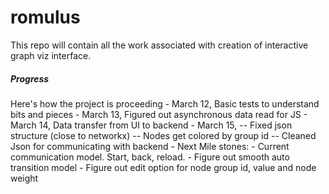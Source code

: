 # romulus
This repo will contain all the work associated with creation of interactive graph viz interface.

##### Progress
Here's how the project is proceeding
	- March 12, Basic tests to understand bits and pieces
	- March 13, Figured out asynchronous data read for JS
	- March 14, Data transfer from UI to backend
	- March 15, 
		-- Fixed json structure (close to networkx)
		-- Nodes get colored by group id
		-- Cleaned Json for communicating with backend
	- Next Mile stones:
		- Current communication model. Start, back, reload.
		- Figure out smooth auto transition model
		- Figure out edit option for node group id, value and node weight


